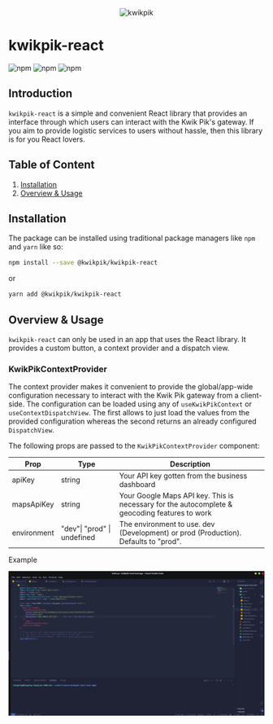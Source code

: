 <p align="center"><img src="https://drive.google.com/uc?id=1RKi_LSKqBJfFQWKt_A8TC8BSono2dLhx&export=view" width="50%" height="200" alt="kwikpik" /></p>

# kwikpik-react

![npm](https://img.shields.io/npm/v/@kwikpik/kwikpik-react)
![npm](https://img.shields.io/npm/dt/@kwikpik/kwikpik-react)
![npm](https://img.shields.io/npm/l/@kwikpik/kwikpik-react)

## Introduction

`kwikpik-react` is a simple and convenient React library that provides an interface through which users can interact with the Kwik Pik's gateway. If you aim to provide logistic services to users without hassle, then this library is for you React lovers.

## Table of Content

1. [Installation](#installation)
2. [Overview & Usage](#overview--usage)

## Installation

The package can be installed using traditional package managers like `npm` and `yarn` like so:

```sh
npm install --save @kwikpik/kwikpik-react
```

or

```sh
yarn add @kwikpik/kwikpik-react
```

## Overview & Usage

`kwikpik-react` can only be used in an app that uses the React library. It provides a custom button, a context provider and a dispatch view.

### KwikPikContextProvider

The context provider makes it convenient to provide the global/app-wide configuration necessary to interact with the Kwik Pik gateway from a client-side. The configuration can be loaded using any of `useKwikPikContext` or `useContextDispatchView`. The first allows to just load the values from the provided configuration whereas the second returns an already configured `DispatchView`.

The following props are passed to the `KwikPikContextProvider` component:

| Prop        | Type                                | Description                                                                                   |
| ----------- | ----------------------------------- | --------------------------------------------------------------------------------------------- |
| apiKey      | string                              | Your API key gotten from the business dashboard                                               |
| mapsApiKey  | string                              | Your Google Maps API key. This is necessary for the autocomplete & geocoding features to work |
| environment | "dev"&#124; "prod" &#124; undefined | The environment to use. dev (Development) or prod (Production). Defaults to "prod".           |

Example

![example](./example1.png)
